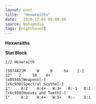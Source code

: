 ```yaml
---
layout: post
title:  "Hexwraiths"
date:   2020-12-05 00:00:00
source: Wahapedia
tags: [nighthaunt]
---
```


**Hexwraiths**

**Stat Block**
```
2/2 Hexwraith
```

```
[56f442]M     W     B     Sa    [-]
12"   2     10    4+    
[e85545]Weapons[-]
[c6c930]Spectral Scythe[-]
1"     A:2    H:4+   W:3+   R:-1   D:1   
[c6c930]Hooves and Teeth[-]
1"     A:2    H:4+   W:5+   R:-    D:1   
```
    